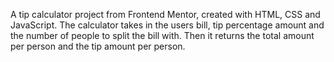 A tip calculator project from Frontend Mentor, created with HTML, CSS and JavaScript. The calculator takes in the users bill, tip percentage amount and the number of people to split the bill with. Then it returns the total amount per person and the tip amount per person.
